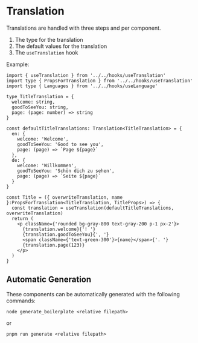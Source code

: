 # Translation
Translations are handled with three steps and per component.

1. The type for the translation
2. The default values for the translation
3. The `useTranslation` hook

Example:
```tsx
import { useTranslation } from '../../hooks/useTranslation'
import type { PropsForTranslation } from '../../hooks/useTranslation'
import type { Languages } from '../../hooks/useLanguage'

type TitleTranslation = {
  welcome: string,
  goodToSeeYou: string,
  page: (page: number) => string
}

const defaultTitleTranslations: Translation<TitleTranslation> = {
  en: {
    welcome: 'Welcome',
    goodToSeeYou: 'Good to see you',
    page: (page) => `Page ${page}`
  },
  de: {
    welcome: 'Willkommen',
    goodToSeeYou: 'Schön dich zu sehen',
    page: (page) => `Seite ${page}`
  }
}

const Title = ({ overwriteTranslation, name }:PropsForTranslation<TitleTranslation, TitleProps>) => {
  const translation = useTranslation(defaultTitleTranslations, overwriteTranslation)
  return (
    <p className={'rounded bg-gray-800 text-gray-200 p-1 px-2'}>
      {translation.welcome}{'! '}
      {translation.goodToSeeYou}{', '}
      <span className={'text-green-300'}>{name}</span>{'. '}
      {translation.page(123)}
    </p>
  )
}
```

## Automatic Generation
These components can be automatically generated with the following commands:

```
node generate_boilerplate <relative filepath>
```
or
```
pnpm run generate <relative filepath>
```
